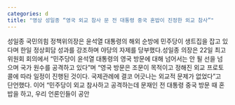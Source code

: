 ```yaml
---
categories: d
title: "영상 성일종 “영국 외교 참사 문 전 대통령 중국 혼밥이 진정한 외교 참사”"
---
```

성일종 국민의힘 정책위의장은 윤석열 대통령의 해외 순방에 민주당이 생트집을 잡고 있다며 한일 정상회담 성과를 강조하며 야당의 자제를 당부했다.성일종 의장은 22일 최고위원회 회의에서 “민주당이 윤석열 대통령의 영국 방문에 대해 넘어서는 안 될 선을 넘으며 국가 원수를 공격하고 있다”며 “영국 방문은 조문이 목적이고 정해진 외교 프로토콜에 따라 일정이 진행된 것이다. 국제관례에 결코 어긋나는 외교적 문제가 없었다”고 단언했다. 이어 “민주당이 외교 참사하고 공격하는데 문재인 전 대통령 중국 방문 때 혼밥을 하고, 우리 언론인들이 공안